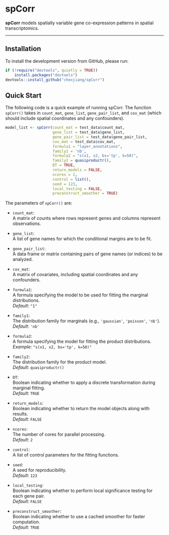 # spCorr

**spCorr** models spatially variable gene co-expression patterns in spatial transcriptomics.

---

## Installation<a name="installation-"></a>

To install the development version from GitHub, please run:

```r
if (!require("devtools", quietly = TRUE))
    install.packages("devtools")
devtools::install_github("chexjiang/spCorr")
```

## Quick Start<a name="quick-start"></a>

The following code is a quick example of running spCorr. The function `spCorr()` takes in `count_mat`, `gene_list`, `gene_pair_list`, and `cov_mat` (which should include spatial coordinates and any confounders).


``` r
model_list <- spCorr(count_mat = test_data$count_mat,
                     gene_list = test_data$gene_list,
                     gene_pair_list = test_data$gene_pair_list,
                     cov_mat = test_data$cov_mat,
                     formula1 = "layer_annotations",
                     family1 = 'nb',
                     formula2 = "s(x1, x2, bs='tp', k=50)",
                     family2 = quasiproductr(),
                     DT = TRUE,
                     return_models = FALSE,
                     ncores = 2,
                     control = list(),
                     seed = 123,
                     local_testing = FALSE,
                     preconstruct_smoother = TRUE)
```

The parameters of `spCorr()` are:

- `count_mat`:  
  A matrix of counts where rows represent genes and columns represent observations.

- `gene_list`:  
  A list of gene names for which the conditional margins are to be fit.

- `gene_pair_list`:  
  A data frame or matrix containing pairs of gene names (or indices) to be analyzed.

- `cov_mat`:  
  A matrix of covariates, including spatial coordinates and any confounders.

- `formula1`:  
  A formula specifying the model to be used for fitting the marginal distributions.  
  *Default*: `"1"`

- `family1`:  
  The distribution family for marginals (e.g., `'gaussian'`, `'poisson'`, `'nb'`).  
  *Default*: `'nb'`

- `formula2`:  
  A formula specifying the model for fitting the product distributions.  
  *Example*: `"s(x1, x2, bs='tp', k=50)"`

- `family2`:  
  The distribution family for the product model.  
  *Default*: `quasiproductr()`

- `DT`:  
  Boolean indicating whether to apply a discrete transformation during marginal fitting.  
  *Default*: `TRUE`

- `return_models`:  
  Boolean indicating whether to return the model objects along with results.  
  *Default*: `FALSE`

- `ncores`:  
  The number of cores for parallel processing.  
  *Default*: `2`

- `control`:  
  A list of control parameters for the fitting functions.

- `seed`:  
  A seed for reproducibility.  
  *Default*: `123`

- `local_testing`:  
  Boolean indicating whether to perform local significance testing for each gene pair.  
  *Default*: `FALSE`

- `preconstruct_smoother`:  
  Boolean indicating whether to use a cached smoother for faster computation.  
  *Default*: `TRUE`

